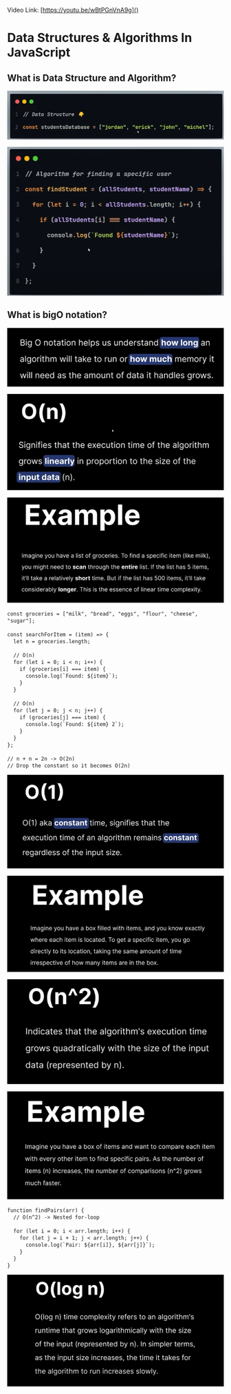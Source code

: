 Video Link: [https://youtu.be/wBtPGnVnA9g]()

# Data Structures & Algorithms In JavaScript

## What is Data Structure and Algorithm?

![1731674881133](image/readme/1731674881133.png)

![1731674950352](image/readme/1731674950352.png)

## What is bigO notation?

![1731675405127](image/readme/1731675405127.png)

![1731675480637](image/readme/1731675480637.png)

![1731675538319](image/readme/1731675538319.png)

```
const groceries = ["milk", "bread", "eggs", "flour", "cheese", "sugar"];

const searchForItem = (item) => {
  let n = groceries.length;

  // O(n)
  for (let i = 0; i < n; i++) {
    if (groceries[i] === item) {
      console.log(`Found: ${item}`);
    }
  }

  // O(n)
  for (let j = 0; j < n; j++) {
    if (groceries[j] === item) {
      console.log(`Found: ${item} 2`);
    }
  }
};

// n + n = 2n -> O(2n)
// Drop the constant so it becomes O(2n)
```

![1731675789388](image/readme/1731675789388.png)

![1731675839848](image/readme/1731675839848.png)

![1731675977940](image/readme/1731675977940.png)

![1731675999404](image/readme/1731675999404.png)

```
function findPairs(arr) {
  // O(n^2) -> Nested for-loop
  
  for (let i = 0; i < arr.length; i++) {
    for (let j = i + 1; j < arr.length; j++) {
      console.log(`Pair: ${arr[i]}, ${arr[j]}`);
    }
  }
}
```

![1731676595459](image/readme/1731676595459.png)
